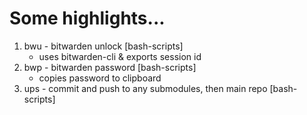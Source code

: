 # Some highlights... 
1. bwu - bitwarden unlock [bash-scripts]
   * uses bitwarden-cli & exports session id
2. bwp - bitwarden password [bash-scripts]
   * copies password to clipboard
3. ups - commit and push to any submodules, then main repo [bash-scripts]
